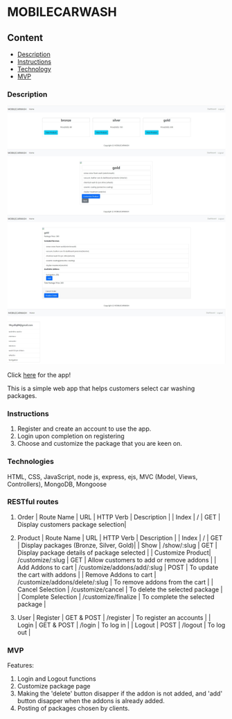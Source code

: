 # MOBILECARWASH

## Content

- [Description](#description)
- [Instructions](#Instructions)
- [Technology](#Technologies)
- [MVP](#MVP)

### Description

![sample image of site](https://github.com/syafiqsaleem/mobile_carwash_app/blob/main/public/screenshot/screenshot1.jpg)
![sample image of site](https://github.com/syafiqsaleem/mobile_carwash_app/blob/main/public/screenshot/screenshot2.jpg)
![sample image of site](https://github.com/syafiqsaleem/mobile_carwash_app/blob/main/public/screenshot/screenshot3.jpg)
![sample image of site](https://github.com/syafiqsaleem/mobile_carwash_app/blob/main/public/screenshot/screenshot4.jpg)

Click [here](https://mobilecarwash.herokuapp.com/users/login) for the app!

This is a simple web app that helps customers select car washing packages.

### Instructions

1. Register and create an account to use the app.
2. Login upon completion on registering
3. Choose and customize the package that you are keen on.

### Technologies

HTML, CSS, JavaScript, node js, express, ejs, MVC (Model, Views, Controllers), MongoDB, Mongoose

### RESTful routes

1. Order
   | Route Name | URL | HTTP Verb | Description |
   | Index | / | GET | Display customers package selection|

2. Product
   | Route Name | URL | HTTP Verb | Description |
   | Index | / | GET | Display packages (Bronze, Silver, Gold)|
   | Show | /show/:slug | GET | Display package details of package selected |
   | Customize Product| /customize/:slug | GET | Allow customers to add or remove addons |
   | Add Addons to cart | /customize/addons/add/:slug | POST | To update the cart with addons |
   | Remove Addons to cart | /customize/addons/delete/:slug | To remove addons from the cart |
   | Cancel Selection | /customize/cancel | To delete the selected package |
   | Complete Selection | /customize/finalize | To complete the selected package |

3. User
   | Register | GET & POST | /register | To register an accounts |
   | Login | GET & POST | /login | To log in |
   | Logout | POST | /logout | To log out |

### MVP

Features:

1. Login and Logout functions
2. Customize package page
3. Making the 'delete' button disapper if the addon is not added, and 'add' button disapper when the addons is already added.
4. Posting of packages chosen by clients.
